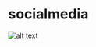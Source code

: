 # socialmedia
![alt text](https://github.com/thecodebuzz/FileSizePOC/blob/master/TheCodebuzz.png?raw=true)

